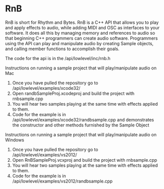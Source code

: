 # RnB
RnB is short for Rhythm and Bytes. RnB is a C++ API that allows you  to play and apply effects to audio, while adding MIDI and OSC as interfaces to your software. It does all this by managing memory and references to audio so that beginning C++ programmers can create audio software. Programmers using the API can play and manipulate audio by creating Sample objects, and calling member functions to accomplish their goals.

The code for the api is in the /api/lowlevel/inc/rnb.h

Instructions on running a sample project that will play/manipulate audio on   Mac

1. Once you have pulled the repository go to /api/lowlevel/examples/xcode32/
2. Open randbSampleProj.xcodeproj and build the project with rnbsample.cpp
3. You will hear two samples playing at the same time with effects applied to them. 
4. Code for the example is in /api/lowlevel/examples/xcode32/randbsample.cpp and demonstrates the constructor and other methods furnished by the Sample Object

Instructions on running a sample project that will play/manipulate audio on Windows

1. Once you have pulled the repository go to /api/lowlevel/examples/vs2012/
2. Open RnBSampleProj.vcxproj and build the project with rnbsample.cpp
3. You will hear two samples playing at the same time with effects applied to them. 
4. Code for the example is in /api/lowlevel/examples/vs2012/randbsample.cpp


